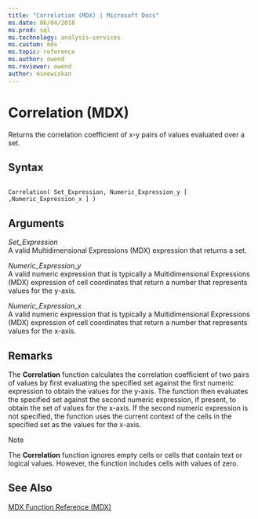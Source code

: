```yaml
---
title: "Correlation (MDX) | Microsoft Docs"
ms.date: 06/04/2018
ms.prod: sql
ms.technology: analysis-services
ms.custom: mdx
ms.topic: reference
ms.author: owend
ms.reviewer: owend
author: minewiskan
---
```

# Correlation (MDX)


  Returns the correlation coefficient of x-y pairs of values evaluated over a set.  
  
## Syntax  
  
```  
  
Correlation( Set_Expression, Numeric_Expression_y [ ,Numeric_Expression_x ] )  
```  
  
## Arguments  
 *Set_Expression*  
 A valid Multidimensional Expressions (MDX) expression that returns a set.  
  
 *Numeric_Expression_y*  
 A valid numeric expression that is typically a Multidimensional Expressions (MDX) expression of cell coordinates that return a number that represents values for the y-axis.  
  
 *Numeric_Expression_x*  
 A valid numeric expression that is typically a Multidimensional Expressions (MDX) expression of cell coordinates that return a number that represents values for the x-axis.  
  
## Remarks  
 The **Correlation** function calculates the correlation coefficient of two pairs of values by first evaluating the specified set against the first numeric expression to obtain the values for the y-axis. The function then evaluates the specified set against the second numeric expression, if present, to obtain the set of values for the x-axis. If the second numeric expression is not specified, the function uses the current context of the cells in the specified set as the values for the x-axis.  
  
> [!NOTE]  
>  The **Correlation** function ignores empty cells or cells that contain text or logical values. However, the function includes cells with values of zero.  
  
## See Also  
 [MDX Function Reference &#40;MDX&#41;](../mdx/mdx-function-reference-mdx.md)  
  
  
